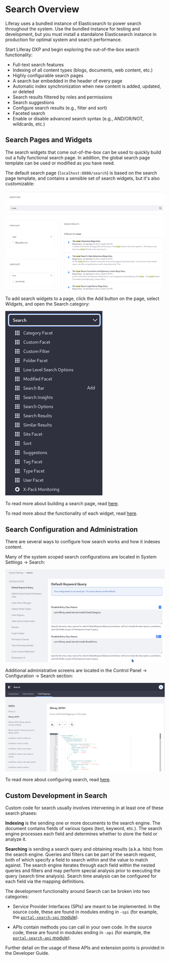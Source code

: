 # Search Overview

Liferay uses a bundled instance of Elasticsearch to power search throughout the system. Use the bundled instance for testing and development, but you must install a standalone Elasticsearch instance in production for optimal system and search performance.

Start Liferay DXP and begin exploring the out-of-the-box search functionality:

-   Full-text search features
-   Indexing of all content types (blogs, documents, web content, etc.)
-   Highly configurable search pages
-   A search bar embedded in the header of every page
-   Automatic index synchronization when new content is added, updated, or deleted
-   Search results filtered by roles and permissions
-   Search suggestions
-   Configure search results (e.g., filter and sort)
-   Faceted search
-   Enable or disable advanced search syntax (e.g., AND/OR/NOT, wildcards, etc.)

## Search Pages and Widgets

The search widgets that come out-of-the-box can be used to quickly build out a fully functional search page. In addition, the global search page template can be used or modified as you have need.

The default search page (`localhost:8080/search`) is based on the search page template, and contains a sensible set of search widgets, but it's also customizable:

![The search page template is useful.](./search-overview/images/05.png)

To add search widgets to a page, click the Add button on the page, select _Widgets_, and open the Search category:

![Add the search widgets to a page.](./search-overview/images/07.png)

To read more about building a search page, read [here](https://help.liferay.com/hc/en-us/articles/360028821052-Configuring-Search-Pages).

To read more about the functionality of each widget, read [here](../search-pages-and-widgets/README.md).

## Search Configuration and Administration

There are several ways to configure how search works and how it indexes content.

Many of the system scoped search configurations are located in System Settings &rarr; Search:

![The search System Settings are numerous.](./search-overview/images/06.png)

Additional administrative screens are located in the Control Panel &rarr; Configuration &rarr; Search section:

![The search admin screens are informative and useful.](./search-overview/images/08.png)

To read more about configuring search, read [here](../search-administration-and-tuning/README.md).

## Custom Development in Search

Custom code for search usually involves intervening in at least one of these search phases:

**Indexing** is the sending one or more documents to the search engine. The document contains fields of various types (text, keyword, etc.). The search engine processes each field and determines whether to store the field or analyze it.

**Searching** is sending a search query and obtaining results (a.k.a. hits) from the search engine. Queries and filters can be part of the search request, both of which specify a field to search within and the value to match against. The search engine iterates through each field within the nested queries and filters and may perform special analysis prior to executing the query (search time analysis). Search time analysis can be configured for each field via the mapping definitions.

The development functionality around Search can be broken into two categories:

-   Service Provider Interfaces (SPIs) are meant to be implemented. In the source code, these are found in modules ending in `-spi` (for example, the [`portal-search-spi` module](https://github.com/liferay/liferay-portal/tree/master/modules/apps/portal-search/portal-search-spi)).

-   APIs contain methods you can call in your own code. In the source code, these are found in modules ending in `-api` (for example, the [`portal-search-api` module](https://github.com/liferay/liferay-portal/tree/master/modules/apps/portal-search/portal-search-api)).

Further detail on the usage of these APIs and extension points is provided in the Developer Guide.

<!--

Search is a fundamental component of Liferay DXP. If you're testing out the built-in search functionality or developing, there's a [search engine bundled](#elasticsearch) precisely for these purposes. Just start the portal and begin searching. In production environments, you must first install a search engine and configure Liferay DXP to begin using search.

Once a search engine holding your indexed data is freely communicating with Liferay DXP, you're ready to configure or customize the search experience.

Sites often feature lots of content split over lots of asset types. Web content articles, documents and media files, and blogs entries are just a few examples. Most content types are *assets*.Under the hood, assets use the [Asset API](https://help.liferay.com/hc/en-us/sections/360004656831-Asset-Framework) and [indexing code](#custom-development-in-search). Any content that has these features can be searched in Liferay DXP's out-of-the-box search widgets.

![The Type Facet configuration lists the searchable out-of-the-box asset types.](./search-overview/images/01.png)

## Bundled Search Features

A bunch of search widgets are bundled with Liferay DXP:

- Search Bar
- Search Results
- Search Facets
- Custom Filter
- Search Insights
- Low Level Search Options
- Similar Results (bundled in 7.3+)
- Sort
- Search Options
- Suggestions
- X-Pack Monitoring (LES)

![Compose the search widgets to build your search page any way you see fit.](./search-overview/images/05.png)

Administrative search functionality is also included:

- Search Tuning
- Search Engine Connection Configuration
- System Level Search Configurations
- Adding and editing Search pages
- Viewing Indexes and Field Mappings
- Indexing Actions

![Much of the administrative configuration is done via System Settings.](./search-overview/images/06.png)

The behavior and configuration of these features is described in the User Guide section.

## Elasticsearch

The default search engine is Elasticsearch, which is backed by the Lucene search library. There's an Elasticsearch server embedded in all bundles, which is handy for testing and development purposes. Production environments must install a separate, remote Elasticsearch server (or even better, cluster of servers).  For information on how to install Elasticsearch, read the [deployment guide](https://help.liferay.com/hc/en-us/sections/360004655831-Installing-a-Search-Engine).

Actually the rest of this stuff is probably unnecessary here. Preserving for now in a commented out section -->
<!--
## Searching

Find a search bar (there's one embedded in every page by default), enter a term, and click *Enter*.

![There's a search bar embedded on all pages by default.](./search-overview/images/02.png)

After search is triggered, a results page appears. If there are hits to search engine documents, they appear as search results in the right hand column. In the left hand column are search facets.

![Results are displayed in the Search Results portlet.](./search-overview/images/03.png)

The search bar, search results, and search facets make up three powerful features in the search UI.

### Search Bar

The search bar is where you enter *search terms*. Search terms are the text you send to the search engine to match against the documents in the index.

### Search Results and Relevance

The search term is processed by an algorithm in the search engine, and search results are returned to users in order of relevance. Relevance is determined by a document's *score*, generated against the search query. The higher the score, the more relevant a document is considered. The particular relevance algorithm used is dependent on [algorithms provided by the search engine (Elasticsearch by default)](https://www.elastic.co/guide/en/elasticsearch/guide/current/relevance-intro.html#relevance-intro).

### Search Facets

Facets allow users of the Search application to filter search results. Think of facets as buckets that hold similar search results. You might want to see the results in all the buckets, but after scanning the results, you might decide that the results of just one bucket better represent what you want. So what facets are included out of the box?

- Category
- Folder
- Site
- Tag
- Type
- User
- Modified
- Custom

![Site and Type are two of the facet sets you'll encounter. They let you drill down to results that contain the search terms you entered.](./search-overview/images/04.png)

You've probably used something similar on any number of sites. You search for an item, are presented with a list of results alongside a list of buckets you can click to further drill down into the search results, without entering additional search terms. Search facets work the same way.
-->

